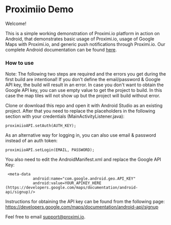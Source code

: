 # Proximiio Demo

Welcome!

This is a simple working demonstration of Proximi.io platform in action on Android,
that demonstrates basic usage of Proximi.io, usage of Google Maps with Proximi.io, and generic push notifications through Proximi.io.
Our complete Android documentation can be found [here](https://proximi.io/docs/android/).

### How to use

Note: The following two steps are required and the errors you get during the first build are intentional! If you don't define the email/password & Google API key, the build will result in an error. In case you don't want to obtain the Google API key, you can use empty value to get the project to build. In this case the map tiles will not show up but the project will build without error.

Clone or download this repo and open it with Android Studio as an existing project. After that you need to replace the placeholders in the following section with your credentials (MainActivityListener.java):

```
proximiioAPI.setAuth(AUTH_KEY);
```

As an alternative way for logging in, you can also use email & password instead of an auth token:

```
proximiioAPI.setLogin(EMAIL, PASSWORD);
```

You also need to edit the AndroidManifest.xml and replace the Google API Key:

```
 <meta-data
            android:name="com.google.android.geo.API_KEY"
            android:value=YOUR_APIKEY_HERE (https://developers.google.com/maps/documentation/android-api/signup)/>
```

Instructions for obtaining the API key can be found from the following page: https://developers.google.com/maps/documentation/android-api/signup

Feel free to email support@proximi.io.
